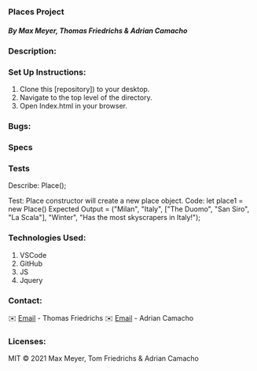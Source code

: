### Places Project

##### By Max Meyer, Thomas Friedrichs & Adrian Camacho


### Description:


### Set Up Instructions:

1. Clone this [repository]) to your desktop.
2. Navigate to the top level of the directory.
3. Open Index.html in your browser.

### Bugs:
 

### Specs



### Tests
Describe: Place();

Test: Place constructor will create a new place object.
Code: let place1 = new Place()
Expected Output = ("Milan", "Italy", ["The Duomo", "San Siro", "La Scala"], "Winter", "Has the most skyscrapers in Italy!");


### Technologies Used:

1. VSCode
2. GitHub
3. JS
4. Jquery

### Contact:

✉️ [Email](friedrichs.tommy@gmail.com) - Thomas Friedrichs
✉️ [Email](adriancamacho18@gmail.com) - Adrian Camacho

### Licenses:

MIT &copy; 2021 Max Meyer, Tom Friedrichs & Adrian Camacho